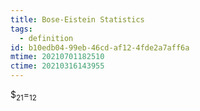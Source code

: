 ```yaml
---
title: Bose-Eistein Statistics
tags:
  - definition
id: b10edb04-99eb-46cd-af12-4fde2a7aff6a
mtime: 20210701182510
ctime: 20210316143955
---
```


\$<sub>21</sub>=<sub>12</sub>
